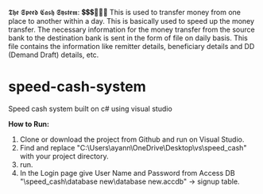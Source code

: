 𝕿𝖍𝖊 𝕾𝖕𝖊𝖊𝖉 𝕮𝖆𝖘𝖍 𝕾𝖞𝖘𝖙𝖊𝖒: 💲💲💲💸💸💸
This is used to transfer money from one place to another within a day. This is basically used to speed up the money transfer. The necessary information for the money transfer from the source bank to the destination bank is sent in the form of file on daily basis. This file contains the information like remitter details, beneficiary details and DD (Demand Draft) details, etc.

# speed-cash-system
Speed cash system built on c# using visual studio

**How to Run:**
1. Clone or download the project from Github and run on Visual Studio.
2. Find and replace "C:\Users\ayann\OneDrive\Desktop\vs\speed_cash" with your project directory.
3. run.
4. In the Login page give User Name and Password from Access DB "\speed_cash\database new\database new.accdb" -> signup table.

